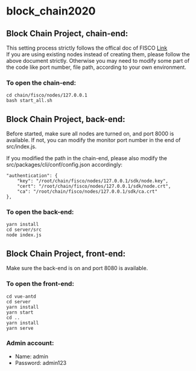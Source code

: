 # block_chain2020

## Block Chain Project, chain-end:

This setting process strictly follows the offical doc of FISCO [Link](https://fisco-bcos-documentation.readthedocs.io/zh_CN/latest/docs/installation.html)     
If you are using existing nodes instead of creating them, please follow the above document strictly. Otherwise you may need to modify some part of the code like port number, file path, according to your own environment.

### To open the chain-end:
```
cd chain/fisco/nodes/127.0.0.1
bash start_all.sh
```


## Block Chain Project, back-end:

Before started, make sure all nodes are turned on, and port 8000 is available. If not, you can modify the monitor port number in the end of src/index.js.

If you modified the path in the chain-end, please also modify the src/packages/cli/conf/config.json accordingly:
```
"authentication": {
    "key": "/root/chain/fisco/nodes/127.0.0.1/sdk/node.key",
    "cert": "/root/chain/fisco/nodes/127.0.0.1/sdk/node.crt",
    "ca": "/root/chain/fisco/nodes/127.0.0.1/sdk/ca.crt"
},
```

### To open the back-end:
```shell
yarn install
cd server/src
node index.js
```


## Block Chain Project, front-end:

Make sure the back-end is on and port 8080 is available.
    
### To open the front-end:
```
cd vue-antd
cd server
yarn install
yarn start
cd ..
yarn install
yarn serve
```

### Admin account:
- Name: admin
- Password: admin123
